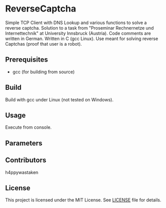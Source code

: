 # ReverseCaptcha
Simple TCP Client with DNS Lookup and various functions to solve a reverse captcha. Solution to a task from "Proseminar Rechnernetze und Internettechnik" at University Innsbruck (Austria).
Code comments are written in German.
Written in C (gcc Linux).
Use meant for solving reverse Captchas (proof that user is a robot).

## Prerequisites
 - gcc (for building from source)

## Build
Build with gcc under Linux (not tested on Windows).

## Usage
Execute from console.

## Parameters

## Contributors
h4ppywastaken

## License
This project is licensed under the MIT License. See [LICENSE](LICENSE) file for details.
